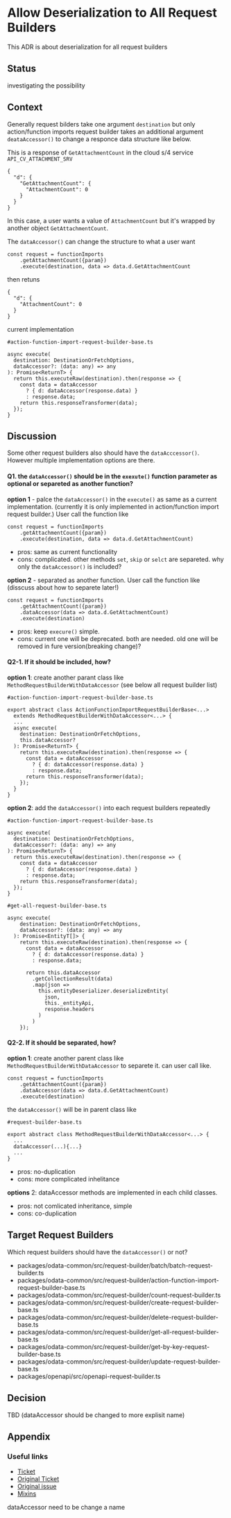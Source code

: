 # Allow Deserialization to All Request Builders

This ADR is about deserialization for all request builders

## Status
investigating the possibility

## Context
Generally request bilders take one argument `destination` but only action/function imports request builder takes an additional argument `deataAccessor()` to change a responce data structure like below.

This is a response of `GetAttachmentCount` in the cloud s/4 service `API_CV_ATTACHMENT_SRV`
```
{
  "d": {
    "GetAttachmentCount": {
      "AttachmentCount": 0
    }
  }
}
```
In this case, a user wants a value of `AttachmentCount` but it's wrapped by another object `GetAttachmentCount`.

The `dataAccessor()` can change the structure to what a user want
```
const request = functionImports
    .getAttachmentCount({param})
    .execute(destination, data => data.d.GetAttachmentCount
```
then retuns
```
{
  "d": {
    "AttachmentCount": 0
  }
}
```

current implementation
```
#action-function-import-request-builder-base.ts

async execute(
  destination: DestinationOrFetchOptions,
  dataAccessor?: (data: any) => any
): Promise<ReturnT> {
  return this.executeRaw(destination).then(response => {
    const data = dataAccessor
      ? { d: dataAccessor(response.data) }
      : response.data;
    return this.responseTransformer(data);
  });
}
```

## Discussion
Some other request builders also should have the `dataAcccessor()`. However multiple implementation options are there.

#### **Q1. the `dataAccessor()` should be in the `exexute()` function parameter as optional or separeted as another function?**

**option 1** - palce the `dataAccessor()` in the `execute()` as same as a current implementation. (currently it is only implemented in action/function import request builder.) User call the function like
```
const request = functionImports
    .getAttachmentCount({param})
    .execute(destination, data => data.d.GetAttachmentCount)
```
- pros: same as current functionality
- cons: complicated. other methods `set`, `skip` or `selct` are separeted. why only the `dataAccessor()` is included?

**option 2** - separated as another function. User call the function like (disscuss about how to separete later!)
```
const request = functionImports
    .getAttachmentCount({param})
    .dataAccessor(data => data.d.GetAttachmentCount)
    .execute(destination)
```
- pros: keep `execure()` simple.
- cons: current one will be deprecated. both are needed. old one will be removed in fure version(breaking change)?

#### **Q2-1. If it should be included, how?**

**option 1**: create another parant class like `MethodRequestBuilderWithDataAccessor`
(see below all request builder list)

```
#action-function-import-request-builder-base.ts

export abstract class ActionFunctionImportRequestBuilderBase<...>
  extends MethodRequestBuilderWithDataAccessor<...> {
  ...
  async execute(
    destination: DestinationOrFetchOptions,
    this.dataAccessor?
  ): Promise<ReturnT> {
    return this.executeRaw(destination).then(response => {
      const data = dataAccessor
        ? { d: dataAccessor(response.data) }
        : response.data;
      return this.responseTransformer(data);
    });
  }
}
```

**option 2**: add the `dataAccessor()` into each request builders repeatedly
```
#action-function-import-request-builder-base.ts

async execute(
  destination: DestinationOrFetchOptions,
  dataAccessor?: (data: any) => any
): Promise<ReturnT> {
  return this.executeRaw(destination).then(response => {
    const data = dataAccessor
      ? { d: dataAccessor(response.data) }
      : response.data;
    return this.responseTransformer(data);
  });
}

#get-all-request-builder-base.ts

async execute(
    destination: DestinationOrFetchOptions,
    dataAccessor?: (data: any) => any
  ): Promise<EntityT[]> {
    return this.executeRaw(destination).then(response => {
      const data = dataAccessor
        ? { d: dataAccessor(response.data) }
        : response.data;

      return this.dataAccessor
        .getCollectionResult(data) 
        .map(json =>
          this.entityDeserializer.deserializeEntity(
            json,
            this._entityApi,
            response.headers
          )
        )
    });
```

#### **Q2-2. If it should be separated, how?**

**option 1**: create another parent class like `MethodRequestBuilderWithDataAccessor` to separete it. can user call like.

```
const request = functionImports
    .getAttachmentCount({param})
    .dataAccessor(data => data.d.GetAttachmentCount)
    .execute(destination)
```

the `dataAccessor()` will be in parent class like
```
#request-builder-base.ts

export abstract class MethodRequestBuilderWithDataAccessor<...> {
  ...
  dataAccessor(...){...}
  ...
}
```
- pros: no-duplication
- cons: more complicated inhelitance

**options** 2: dataAccessor methods are implemented in each child classes.
- pros: not comlicated inheritance, simple
- cons: co-duplication

## Target Request Builders

Which request builders should have the `dataAccessor()` or not?

- packages/odata-common/src/request-builder/batch/batch-request-builder.ts
- packages/odata-common/src/request-builder/action-function-import-request-builder-base.ts
- packages/odata-common/src/request-builder/count-request-builder.ts
- packages/odata-common/src/request-builder/create-request-builder-base.ts
- packages/odata-common/src/request-builder/delete-request-builder-base.ts
- packages/odata-common/src/request-builder/get-all-request-builder-base.ts
- packages/odata-common/src/request-builder/get-by-key-request-builder-base.ts
- packages/odata-common/src/request-builder/update-request-builder-base.ts
- packages/openapi/src/openapi-request-builder.ts


## Decision
TBD
(dataAccessor should be changed to more explisit name)

## Appendix


### Useful links

- [Ticket](https://github.com/SAP/cloud-sdk-backlog/issues/698)
- [Original Ticket](https://github.com/SAP/cloud-sdk-backlog/issues/73)
- [Original issue](https://github.com/SAP/cloud-sdk-js/issues/682)
- [Mixins](https://www.typescriptlang.org/docs/handbook/mixins.html)

dataAccessor need  to be change a name